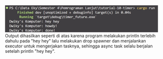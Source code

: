 ![image1](/img/image.png)
Output dihasilkan seperti di atas karena program melakukan println terlebih dahulu pada "hey hey" lalu melakukan drop spawner dan menjalankan executor untuk mengerjakan tasknya, sehingga async task selalu berjalan setelah println "hey hey".